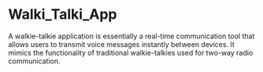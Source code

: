 # Walki_Talki_App
A walkie-talkie application is essentially a real-time communication tool that allows users to transmit voice messages instantly between devices. It mimics the functionality of traditional walkie-talkies used for two-way radio communication.
